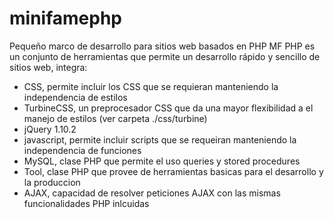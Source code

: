 minifamephp
===========

Pequeño marco de desarrollo para sitios web basados en PHP
MF PHP es un conjunto de herramientas que permite un desarrollo rápido y sencillo de sitios web, integra:
 - CSS, permite incluir los CSS que se requieran manteniendo la independencia de estilos
 - TurbineCSS, un preprocesador CSS que da una mayor flexibilidad a el manejo de estilos (ver carpeta ./css/turbine)
 - jQuery 1.10.2
 - javascript, permite incluir scripts que se requeiran manteniendo la independencia de funciones
 - MySQL, clase PHP que permite el uso queries y stored procedures
 - Tool, clase PHP que provee de herramientas basicas para el desarrollo y la produccion
 - AJAX, capacidad de resolver peticiones AJAX con las mismas funcionalidades PHP inlcuidas
